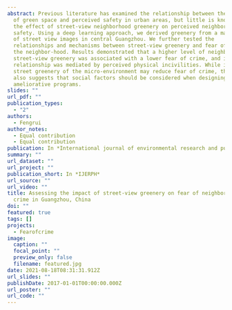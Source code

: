 ```yaml
---
abstract: Previous literature has examined the relationship between the amount
  of green space and perceived safety in urban areas, but little is known about
  the effect of street-view neighborhood greenery on perceived neighborhood
  safety. Using a deep learning approach, we derived greenery from a massive set
  of street view images in central Guangzhou. We further tested the
  relationships and mechanisms between street-view greenery and fear of crime in
  the neighbor-hood. Results demonstrated that a higher level of neighborhood
  street-view greenery was associated with a lower fear of crime, and its
  relationship was mediated by perceived physical incivilities. While increasing
  street greenery of the micro-environment may reduce fear of crime, this paper
  also suggests that social factors should be considered when designing
  ameliorative programs.
slides: ""
url_pdf: ""
publication_types:
  - "2"
authors:
  - Fengrui
author_notes:
  - Equal contribution
  - Equal contribution
publication: In *International journal of environmental research and public health*
summary: ""
url_dataset: ""
url_project: ""
publication_short: In *IJERPH*
url_source: ""
url_video: ""
title: Assessing the impact of street-view greenery on fear of neighborhood
  crime in Guangzhou, China
doi: ""
featured: true
tags: []
projects:
  - Fearofcrime
image:
  caption: ""
  focal_point: ""
  preview_only: false
  filename: featured.jpg
date: 2021-08-18T08:31:31.912Z
url_slides: ""
publishDate: 2017-01-01T00:00:00.000Z
url_poster: ""
url_code: ""
---
```

